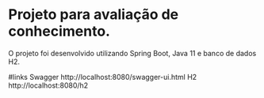 # Projeto para avaliação de conhecimento.
O projeto foi desenvolvido utilizando Spring Boot, Java 11 e banco de dados H2.

#links
Swagger http://localhost:8080/swagger-ui.html
H2 http://localhost:8080/h2
